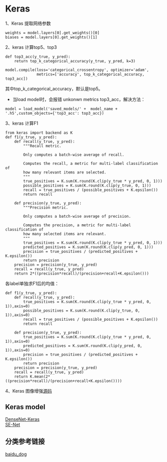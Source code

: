 # Keras
1、Keras 提取网络参数 <br>
```
weights = model.layers[0].get_weights()[0]
biases = model.layers[0].get_weights()[1]
```
2、keras 计算top5、top3

```
def top3_acc(y_true, y_pred):
    return top_k_categorical_accuracy(y_true, y_pred, k=3)

model.compile(loss='categorical_crossentropy', optimizer='adam',
              metrics=['accuracy', top_k_categorical_accuracy, top3_acc])
```
其中top_k_categorical_accuracy，默认是top5。<br>
* 当load model时，会报错 unkonwn metrics top3_acc，解决方法：
```
model = load_model('saved_models/' +  model_name + '.h5',custom_objects={'top3_acc': top3_acc})
```

3、keras 计算F1
```
from keras import backend as K
def f1(y_true, y_pred):
    def recall(y_true, y_pred):
        """Recall metric.

        Only computes a batch-wise average of recall.

        Computes the recall, a metric for multi-label classification of
        how many relevant items are selected.
        """
        true_positives = K.sum(K.round(K.clip(y_true * y_pred, 0, 1)))
        possible_positives = K.sum(K.round(K.clip(y_true, 0, 1)))
        recall = true_positives / (possible_positives + K.epsilon())
        return recall

    def precision(y_true, y_pred):
        """Precision metric.

        Only computes a batch-wise average of precision.

        Computes the precision, a metric for multi-label classification of
        how many selected items are relevant.
        """
        true_positives = K.sum(K.round(K.clip(y_true * y_pred, 0, 1)))
        predicted_positives = K.sum(K.round(K.clip(y_pred, 0, 1)))
        precision = true_positives / (predicted_positives + K.epsilon())
        return precision
    precision = precision(y_true, y_pred)
    recall = recall(y_true, y_pred)
    return 2*((precision*recall)/(precision+recall+K.epsilon()))
```

各label单独求F1后的均值：

```
def f1(y_true, y_pred):
    def recall(y_true, y_pred):
        true_positives = K.sum(K.round(K.clip(y_true * y_pred, 0, 1)),axis=0)
        possible_positives = K.sum(K.round(K.clip(y_true, 0, 1)),axis=0)
        recall = true_positives / (possible_positives + K.epsilon())
        return recall

    def precision(y_true, y_pred):
        true_positives = K.sum(K.round(K.clip(y_true * y_pred, 0, 1)),axis=0)
        predicted_positives = K.sum(K.round(K.clip(y_pred, 0, 1)),axis=0)
        precision = true_positives / (predicted_positives + K.epsilon())
        return precision
    precision = precision(y_true, y_pred)
    recall = recall(y_true, y_pred)
    return K.mean(2*((precision*recall)/(precision+recall+K.epsilon())))
```

4、Keras 图像增强[源码](https://github.com/keras-team/keras-preprocessing/blob/master/keras_preprocessing/image.py)

## Keras model
[DenseNet-Keras](https://github.com/flyyufelix/DenseNet-Keras)<br>
[SE-Net](https://github.com/titu1994/keras-squeeze-excite-network)

## 分类参考链接
[baidu_dog](https://github.com/ahangchen/keras-dogs)
